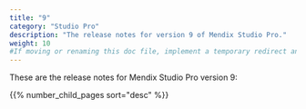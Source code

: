 ```yaml
---
title: "9"
category: "Studio Pro"
description: "The release notes for version 9 of Mendix Studio Pro."
weight: 10
#If moving or renaming this doc file, implement a temporary redirect and let the respective team know they should update the URL in the product. See Mapping to Products for more details.
---
```


These are the release notes for Mendix Studio Pro version 9:

{{% number_child_pages sort="desc" %}}
